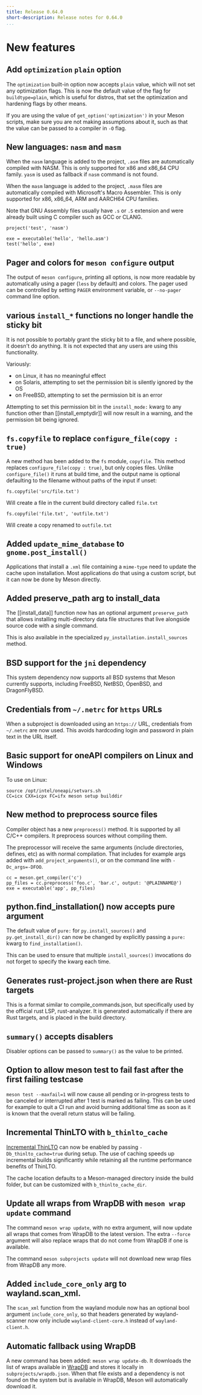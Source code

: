 ```yaml
---
title: Release 0.64.0
short-description: Release notes for 0.64.0
...
```


# New features

## Add `optimization` `plain` option

The `optimization` built-in option now accepts `plain` value,
which will not set any optimization flags. This is now the default
value of the flag for `buildtype=plain`, which is useful for distros,
that set the optimization and hardening flags by other means.

If you are using the value of `get_option('optimization')` in your
Meson scripts, make sure you are not making assumptions about it,
such as that the value can be passed to a compiler in `-O` flag.

## New languages: `nasm` and `masm`

When the `nasm` language is added to the project, `.asm` files are
automatically compiled with NASM. This is only supported for x86 and x86_64 CPU
family. `yasm` is used as fallback if `nasm` command is not found.

When the `masm` language is added to the project, `.masm` files are
automatically compiled with Microsoft's Macro Assembler. This is only supported
for x86, x86_64, ARM and AARCH64 CPU families.

Note that GNU Assembly files usually have `.s` or `.S` extension and were already
built using C compiler such as GCC or CLANG.

```meson
project('test', 'nasm')

exe = executable('hello', 'hello.asm')
test('hello', exe)
```

## Pager and colors for `meson configure` output

The output of `meson configure`, printing all options, is now more readable by
automatically using a pager (`less` by default) and colors. The pager used can
be controlled by setting `PAGER` environment variable, or `--no-pager` command
line option.

## various `install_*` functions no longer handle the sticky bit

It is not possible to portably grant the sticky bit to a file, and where
possible, it doesn't do anything. It is not expected that any users are using
this functionality.

Variously:
- on Linux, it has no meaningful effect
- on Solaris, attempting to set the permission bit is silently ignored by the OS
- on FreeBSD, attempting to set the permission bit is an error

Attempting to set this permission bit in the `install_mode:` kwarg to any
function other than [[install_emptydir]] will now result in a warning, and the
permission bit being ignored.

## `fs.copyfile` to replace `configure_file(copy : true)`

A new method has been added to the `fs` module, `copyfile`. This method replaces
`configure_file(copy : true)`, but only copies files. Unlike `configure_file()`
it runs at build time, and the output name is optional defaulting to the
filename without paths of the input if unset:

```meson
fs.copyfile('src/file.txt')
```
Will create a file in the current build directory called `file.txt`


```meson
fs.copyfile('file.txt', 'outfile.txt')
```
Will create a copy renamed to `outfile.txt`

## Added `update_mime_database` to `gnome.post_install()`

Applications that install a `.xml` file containing a `mime-type` need to update
the cache upon installation. Most applications do that using a custom script,
but it can now be done by Meson directly.

## Added preserve_path arg to install_data

The [[install_data]] function now has an optional argument `preserve_path`
that allows installing multi-directory data file structures that live
alongside source code with a single command.

This is also available in the specialized `py_installation.install_sources`
method.

## BSD support for the `jni` dependency

This system dependency now supports all BSD systems that Meson currently
supports, including FreeBSD, NetBSD, OpenBSD, and DragonFlyBSD.

## Credentials from `~/.netrc` for `https` URLs

When a subproject is downloaded using an `https://` URL, credentials from
`~/.netrc` are now used. This avoids hardcoding login and password in plain
text in the URL itself.

## Basic support for oneAPI compilers on Linux and Windows

To use on Linux:

```
source /opt/intel/oneapi/setvars.sh
CC=icx CXX=icpx FC=ifx meson setup builddir
```

## New method to preprocess source files

Compiler object has a new `preprocess()` method. It is supported by all C/C++
compilers. It preprocess sources without compiling them.

The preprocessor will receive the same arguments (include directories, defines,
etc) as with normal compilation. That includes for example args added with
`add_project_arguments()`, or on the command line with `-Dc_args=-DFOO`.

```meson
cc = meson.get_compiler('c')
pp_files = cc.preprocess('foo.c', 'bar.c', output: '@PLAINNAME@')
exe = executable('app', pp_files)
```

## python.find_installation() now accepts pure argument

The default value of `pure:` for `py.install_sources()` and
`py.get_install_dir()` can now be changed by explicitly passing a `pure:` kwarg
to `find_installation()`.

This can be used to ensure that multiple `install_sources()` invocations do not
forget to specify the kwarg each time.

## Generates rust-project.json when there are Rust targets

This is a format similar to compile_commands.json, but specifically used by the
official rust LSP, rust-analyzer. It is generated automatically if there are
Rust targets, and is placed in the build directory.

## `summary()` accepts disablers

Disabler options can be passed to `summary()` as the value to be printed.

## Option to allow meson test to fail fast after the first failing testcase

`meson test --maxfail=1` will now cause all pending or in-progress tests to be
canceled or interrupted after 1 test is marked as failing. This can be used for
example to quit a CI run and avoid burning additional time as soon as it is
known that the overall return status will be failing.

## Incremental ThinLTO with `b_thinlto_cache`

[Incremental ThinLTO](https://clang.llvm.org/docs/ThinLTO.html#incremental) can now be enabled by passing
`-Db_thinlto_cache=true` during setup. The use of caching speeds up incremental builds significantly while retaining all
the runtime performance benefits of ThinLTO.

The cache location defaults to a Meson-managed directory inside the build folder, but can be customized with
`b_thinlto_cache_dir`.

## Update all wraps from WrapDB with `meson wrap update` command

The command `meson wrap update`, with no extra argument, will now update all wraps
that comes from WrapDB to the latest version. The extra `--force` argument will
also replace wraps that do not come from WrapDB if one is available.

The command `meson subprojects update` will not download new wrap files from
WrapDB any more.

## Added `include_core_only` arg to wayland.scan_xml.

The `scan_xml` function from the wayland module now has an optional bool
argument `include_core_only`, so that headers generated by wayland-scanner now
only include `wayland-client-core.h` instead of `wayland-client.h`.

## Automatic fallback using WrapDB

A new command has been added: `meson wrap update-db`. It downloads the list of
wraps available in [WrapDB](https://wrapdb.mesonbuild.com) and stores it locally in
`subprojects/wrapdb.json`. When that file exists and a dependency is not found
on the system but is available in WrapDB, Meson will automatically download it.

